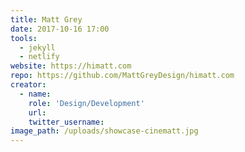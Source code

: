 ```yaml
---
title: Matt Grey
date: 2017-10-16 17:00
tools:
  - jekyll
  - netlify
website: https://himatt.com
repo: https://github.com/MattGreyDesign/himatt.com
creator:
  - name:
    role: 'Design/Development'
    url:
    twitter_username:
image_path: /uploads/showcase-cinematt.jpg
---
```

